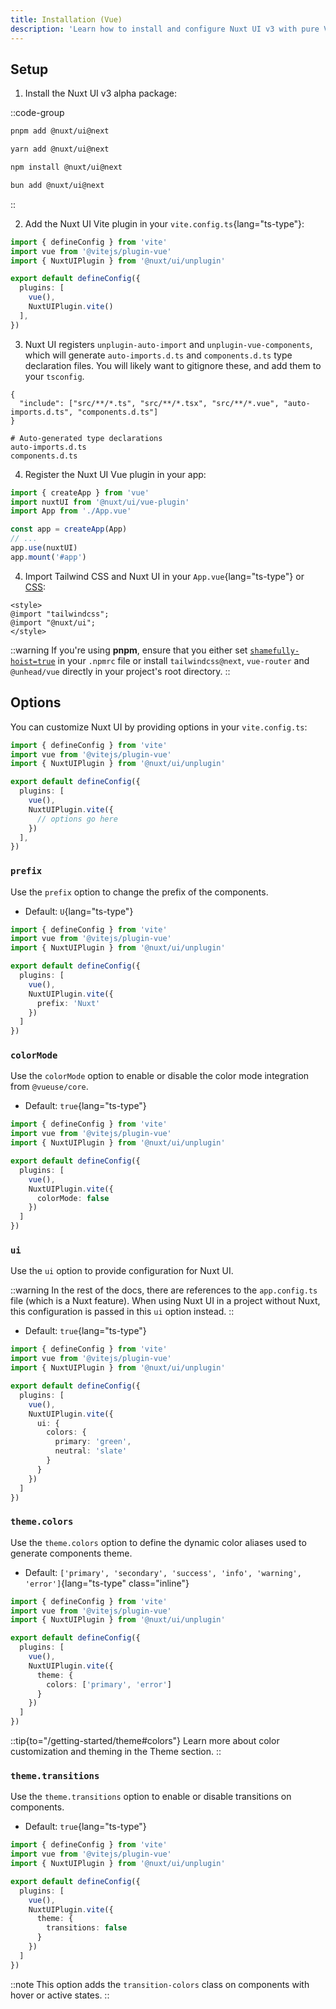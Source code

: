 ```yaml
---
title: Installation (Vue)
description: 'Learn how to install and configure Nuxt UI v3 with pure Vue.'
---
```


## Setup

1. Install the Nuxt UI v3 alpha package:

::code-group

```bash [pnpm]
pnpm add @nuxt/ui@next
```

```bash [yarn]
yarn add @nuxt/ui@next
```

```bash [npm]
npm install @nuxt/ui@next
```

```bash [bun]
bun add @nuxt/ui@next
```

::

2. Add the Nuxt UI Vite plugin in your `vite.config.ts`{lang="ts-type"}:

```ts [vite.config.ts]
import { defineConfig } from 'vite'
import vue from '@vitejs/plugin-vue'
import { NuxtUIPlugin } from '@nuxt/ui/unplugin'

export default defineConfig({
  plugins: [
    vue(),
    NuxtUIPlugin.vite()
  ],
})
```

3. Nuxt UI registers `unplugin-auto-import` and `unplugin-vue-components`, which will generate `auto-imports.d.ts` and `components.d.ts` type declaration files. You will likely want to gitignore these, and add them to your `tsconfig`.

``` [tsconfig.app.json]
{
  "include": ["src/**/*.ts", "src/**/*.tsx", "src/**/*.vue", "auto-imports.d.ts", "components.d.ts"]
}
```

``` [.gitignore]
# Auto-generated type declarations
auto-imports.d.ts
components.d.ts
```

4. Register the Nuxt UI Vue plugin in your app:

```ts [main.ts]
import { createApp } from 'vue'
import nuxtUI from '@nuxt/ui/vue-plugin'
import App from './App.vue'

const app = createApp(App)
// ...
app.use(nuxtUI)
app.mount('#app')
```

4. Import Tailwind CSS and Nuxt UI in your `App.vue`{lang="ts-type"} or [CSS](https://nuxt.com/docs/getting-started/styling#the-css-property):

```vue [App.vue]
<style>
@import "tailwindcss";
@import "@nuxt/ui";
</style>
```

::warning
If you're using **pnpm**, ensure that you either set [`shamefully-hoist=true`](https://pnpm.io/npmrc#shamefully-hoist) in your `.npmrc` file or install `tailwindcss@next`, `vue-router` and `@unhead/vue` directly in your project's root directory.
::

## Options

You can customize Nuxt UI by providing options in your `vite.config.ts`:

```ts [vite.config.ts]
import { defineConfig } from 'vite'
import vue from '@vitejs/plugin-vue'
import { NuxtUIPlugin } from '@nuxt/ui/unplugin'

export default defineConfig({
  plugins: [
    vue(),
    NuxtUIPlugin.vite({
      // options go here
    })
  ],
})
```

### `prefix`

Use the `prefix` option to change the prefix of the components.

- Default: `U`{lang="ts-type"}

```ts [nuxt.config.ts]
import { defineConfig } from 'vite'
import vue from '@vitejs/plugin-vue'
import { NuxtUIPlugin } from '@nuxt/ui/unplugin'

export default defineConfig({
  plugins: [
    vue(),
    NuxtUIPlugin.vite({
      prefix: 'Nuxt'
    })
  ]
})
```

### `colorMode`

Use the `colorMode` option to enable or disable the color mode integration from `@vueuse/core`.

- Default: `true`{lang="ts-type"}

```ts [nuxt.config.ts]
import { defineConfig } from 'vite'
import vue from '@vitejs/plugin-vue'
import { NuxtUIPlugin } from '@nuxt/ui/unplugin'

export default defineConfig({
  plugins: [
    vue(),
    NuxtUIPlugin.vite({
      colorMode: false
    })
  ]
})
```

### `ui`

Use the `ui` option to provide configuration for Nuxt UI.

::warning
In the rest of the docs, there are references to the `app.config.ts` file (which is a Nuxt feature). When using Nuxt UI in a project without Nuxt, this configuration is passed in this `ui` option instead.
::

- Default: `true`{lang="ts-type"}

```ts [nuxt.config.ts]
import { defineConfig } from 'vite'
import vue from '@vitejs/plugin-vue'
import { NuxtUIPlugin } from '@nuxt/ui/unplugin'

export default defineConfig({
  plugins: [
    vue(),
    NuxtUIPlugin.vite({
      ui: {
        colors: {
          primary: 'green',
          neutral: 'slate'
        }
      }
    })
  ]
})
```

### `theme.colors`

Use the `theme.colors` option to define the dynamic color aliases used to generate components theme.

- Default: `['primary', 'secondary', 'success', 'info', 'warning', 'error']`{lang="ts-type" class="inline"}

```ts [nuxt.config.ts]
import { defineConfig } from 'vite'
import vue from '@vitejs/plugin-vue'
import { NuxtUIPlugin } from '@nuxt/ui/unplugin'

export default defineConfig({
  plugins: [
    vue(),
    NuxtUIPlugin.vite({
      theme: {
        colors: ['primary', 'error']
      }
    })
  ]
})
```

::tip{to="/getting-started/theme#colors"}
Learn more about color customization and theming in the Theme section.
::

### `theme.transitions`

Use the `theme.transitions` option to enable or disable transitions on components.

- Default: `true`{lang="ts-type"}

```ts [nuxt.config.ts]
import { defineConfig } from 'vite'
import vue from '@vitejs/plugin-vue'
import { NuxtUIPlugin } from '@nuxt/ui/unplugin'

export default defineConfig({
  plugins: [
    vue(),
    NuxtUIPlugin.vite({
      theme: {
        transitions: false
      }
    })
  ]
})
```

::note
This option adds the `transition-colors` class on components with hover or active states.
::
